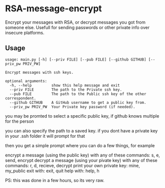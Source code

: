 # RSA-message-encrypt
Encrypt your messages with RSA, or decrypt messages you got from someone else. Usefull for sending passwords or other private info over insecure platforms.

## Usage

```
usage: main.py [-h] [--priv FILE] [--pub FILE] [--github GITHUB] [--priv_pw PRIV_PW]

Encrypt messages with ssh keys.

optional arguments:
  -h, --help         show this help message and exit
  --priv FILE        The path to the Private ssh key.
  --pub FILE         The path to the Public ssh key of the other correspondent.
  --github GITHUB    A GitHub username to get a public key from.
  --priv_pw PRIV_PW  Your Private key password (if needed).
```

you may be promted to select a specific public key, if github knows multiple for the person

you can also specify the path to a saved key. if you dont have a private key in your .ssh folder it will prompt for that

then you get a simple prompt where you can do a few things, for example

encrypt a message (using the public key) with any of these commands: s, e, send, encrypt
decrypt a message (using your pivate key) with any of these commands: r, d, recieve, decrypt
print your own private key: mine, my_public
exit with: exit, quit
help with: help, h

PS: this was done in a few hours, so its very raw.